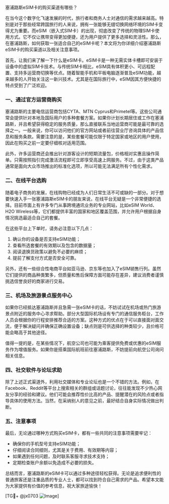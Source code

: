 塞浦路斯eSIM卡的购买渠道有哪些？

在当今这个数字化飞速发展的时代，旅行者和商务人士对通信的需求越来越高。特别是对于那些经常跨国旅行的人来说，拥有一张能够无缝切换网络环境的SIM卡变得尤为重要。而eSIM（嵌入式SIM卡）的出现，彻底改变了传统的物理SIM卡使用方式。它不仅让携带变得更加便捷，还为用户提供了更多选择和灵活性。那么，在塞浦路斯，如何获取一张适合自己的eSIM卡呢？本文将为你详细介绍塞浦路斯eSIM卡的购买渠道以及相关注意事项。

首先，让我们来了解一下什么是eSIM卡。eSIM卡是一种无需实体卡槽即可安装于设备中的虚拟SIM卡技术。与传统SIM卡相比，eSIM具有体积更小、可远程配置、支持多运营商切换等优点。随着智能手机和平板电脑逐渐普及eSIM功能，越来越多的人开始关注这一新兴技术。尤其是在国际旅行中，eSIM因其方便快捷的特点受到了广泛欢迎。

### 一、通过官方运营商购买

塞浦路斯的主要电信运营商包括CYTA、MTN Cyprus和Primetel等。这些公司通常会提供针对本地及国际用户的多种套餐方案。如果你计划长期居住或工作在塞浦路斯，并且希望获得稳定的服务质量，那么直接联系当地运营商可能是最可靠的选择之一。一般来说，你可以访问他们的官方网站或者前往营业厅咨询具体的产品信息和服务条款。需要注意的是，某些套餐可能仅限于特定国家或地区的用户使用，因此在购买之前一定要仔细核对适用范围。

此外，许多运营商还会推出针对游客设计的短期流量包，价格相对实惠且操作简单。只需按照指引完成激活流程即可立即享受高速上网服务。不过，由于这类产品通常是面向大众市场推出的标准化选项，所以可能无法满足所有个性化需求。

### 二、在线平台选购

随着电子商务的发展，在线购物已经成为人们日常生活不可或缺的一部分。对于想要快速入手一张塞浦路斯eSIM卡的朋友来说，在线平台无疑是一个非常便捷的选择。目前市面上有许多专门从事跨境通讯业务的专业网站，比如eSIM World、H2O Wireless等，它们都提供丰富的国家和地区覆盖范围，并允许用户根据自身情况挑选最适合自己的套餐。

在这些平台上下单时，请务必注意以下几点：
1. 确认你的设备是否支持eSIM功能；
2. 查看所选套餐的有效期以及包含的数据量；
3. 阅读退换货政策以避免不必要的麻烦；
4. 提前了解支付方式是否安全可靠。

另外，还有一些综合性电商平台如亚马逊、京东等也加入了eSIM销售行列。虽然它们提供的商品种类繁多，但质量和售后保障方面可能存在差异，建议消费者谨慎挑选信誉良好的商家进行交易。

### 三、机场及旅游景点服务中心

如果你已经抵达塞浦路斯并且急需一张eSIM卡的话，不妨试试在机场或热门旅游景点附近的服务中心寻求帮助。部分大型国际机场设有专门的通信服务柜台，工作人员会根据你的行程安排推荐合适的方案。这种方式的优点在于可以直接面对面交流，便于解决疑问并确保正确设置设备；缺点则是可供选择的种类较少，且价格可能会略高于其他途径。

值得一提的是，在某些情况下，航空公司也可能为乘客提供免费或优惠的eSIM服务作为增值服务。如果你是搭乘国际航班前往塞浦路斯，不妨提前向航空公司询问相关信息。

### 四、社交软件与论坛求助

除了上述正式渠道外，利用社交媒体和专业论坛也是一个不错的方法。例如，在Facebook、Reddit等平台上搜索相关的群组或话题讨论，往往能发现不少热心网友分享的经验和建议。他们可能会推荐性价比高的产品、提醒潜在的风险点或者指导具体的使用方法。当然，在采纳别人的意见之前，最好结合自身实际情况做出判断。

### 五、注意事项

最后，无论通过哪种方式购买eSIM卡，都有一些共同的注意事项需要牢记：
- 确保你的手机型号支持eSIM功能；
- 仔细阅读合同细则，尤其是关于费用、有效期等内容；
- 如果遇到任何问题，及时联系客服寻求技术支持；
- 定期检查账户余额以免造成不必要的损失。

总结而言，塞浦路斯的eSIM卡可以通过多种途径轻松获得。无论是追求便利性的普通旅客还是注重品质的专业人士，都可以找到符合自己需求的产品。希望本文能为大家提供有价值的参考信息，祝大家旅途愉快！

[TG💪+ @jx0703 ![Image](https://github.com/user-attachments/assets/dbca1d08-cadb-493c-b0ec-ad6f7a83f270)]